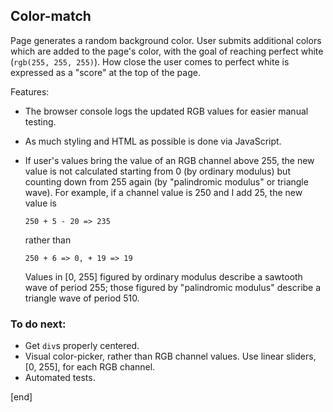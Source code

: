 ## Color-match

Page generates a random background color. User submits additional colors which are added to the page's color, with the goal of reaching perfect white (`rgb(255, 255, 255)`). How close the user comes to perfect white is expressed as a "score" at the top of the page.

Features:

 * The browser console logs the updated RGB values for easier manual testing.
 * As much styling and HTML as possible is done via JavaScript.
 * If user's values bring the value of an RGB channel above 255, the new value is not calculated starting from 0 (by ordinary modulus) but counting down from 255 again (by "palindromic modulus" or triangle wave). For example, if a channel value is 250 and I add 25, the new value is 
 
   ```
   250 + 5 - 20 => 235
   ```

   rather than 

   ```
   250 + 6 => 0, + 19 => 19
   ```

   Values in [0, 255] figured by ordinary modulus describe a sawtooth wave of period 255; those figured by "palindromic modulus" describe a triangle wave of period 510.

### To do next:

 * Get `div`s properly centered.
 * Visual color-picker, rather than RGB channel values. Use linear sliders, [0, 255], for each RGB channel.
 * Automated tests.

[end]
